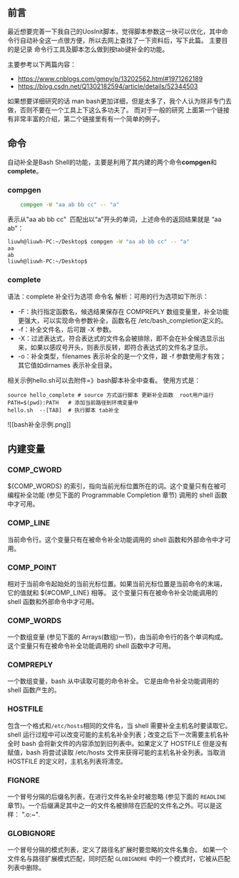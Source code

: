 ## 前言
最近想要完善一下我自己的UosInit脚本，觉得脚本参数这一块可以优化，其中命令行自动补全这一点很方便，所以去网上查找了一下资料后，写下此篇。
主要目的是记录 命令行工具及脚本怎么做到按tab键补全的功能。

主要参考以下两篇内容：
- https://www.cnblogs.com/gmpy/p/13202562.html#1971262189
- https://blog.csdn.net/Q1302182594/article/details/52344503

如果想要详细研究的话 man bash更加详细，但是太多了，我个人认为除非专门去做，否则不要在一个工具上下这么多功夫了。
而对于一般的研究 上面第一个链接有非常丰富的介绍，第二个链接里有有一个简单的例子。

## 命令
 自动补全是Bash Shell的功能，主要是利用了其内建的两个命令**compgen**和**complete**。
 
 ### compgen
```bash
	compgen -W "aa ab bb cc" -- "a"
```
	
表示从"aa ab bb cc"  匹配出以“a”开头的单词，上述命令的返回结果就是 “aa ab”：
```bash
liuwh@liuwh-PC:~/Desktop$ compgen -W "aa ab bb cc" -- "a"
aa
ab
liuwh@liuwh-PC:~/Desktop$
```

 ### complete
  语法：complete 补全行为选项 命令名
     解析：可用的行为选项如下所示：
- -F：执行指定函数名，候选结果保存在 COMPREPLY 数组变量里，补全功能更强大，可以实现命令参数补全，函数名在 /etc/bash_completion定义的。
- -f：补全文件名，后可跟 -X 参数。
-  -X：过滤表达式，符合表达式的文件名会被排除，即不会在补全候选显示出来，如果以感叹号开头，则表示反转，即符合表达式的文件名才显示。
-  -o：补全类型，filenames 表示补全的是一个文件，跟 -f 参数使用才有效；其它值如dirnames 表示补全目录。
 
 相关示例hello.sh可以去附件=》bash脚本补全中查看。
 使用方式是：
 ```
 source hello_complete # source 方式运行脚本 更新补全函数  root用户运行
 PATH=$(pwd):PATH	# 添加当前路径到环境变量中
 hello.sh  --[TAB]  # 执行脚本 tab补全
 ```
 ![[bash补全示例.png]]
 ## 内建变量
 
 ### COMP_CWORD
${COMP_WORDS} 的索引，指向当前光标位置所在的词。这个变量只有在被可编程补全功能 (参见下面的 Programmable Completion 章节) 调用的 shell 函数中才可用。

### COMP_LINE
当前命令行。这个变量只有在被命令补全功能调用的 shell 函数和外部命令中才可用。

### COMP_POINT
相对于当前命令起始处的当前光标位置。如果当前光标位置是当前命令的末端， 它的值就和 ${#COMP_LINE} 相等。 这个变量只有在被命令补全功能调用的 shell 函数和外部命令中才可用。

### COMP_WORDS
一个数组变量 (参见下面的 Arrays(数组)一节)，由当前命令行的各个单词构成。 这个变量只有在被命令补全功能调用的 shell 函数中才可用。

### COMPREPLY
一个数组变量，bash 从中读取可能的命令补全。 它是由命令补全功能调用的 shell 函数产生的。

### HOSTFILE
包含一个格式和`/etc/hosts`相同的文件名，当 shell 需要补全主机名时要读取它。shell 运行过程中可以改变可能的主机名补全列表；改变之后下一次需要主机名补全时 bash 会将新文件的内容添加到旧列表中。如果定义了 HOSTFILE 但是没有赋值，bash 将尝试读取 /etc/hosts 文件来获得可能的主机名补全列表。当取消 HOSTFILE 的定义时，主机名列表将清空。

### FIGNORE
一个冒号分隔的后缀名列表，在进行文件名补全时被忽略 (参见下面的 `READLINE` 章节)。一个后缀满足其中之一的文件名被排除在匹配的文件名之外。可以是这样： ".o:~".

### GLOBIGNORE
一个冒号分隔的模式列表，定义了路径名扩展时要忽略的文件名集合。 如果一个文件名与路径扩展模式匹配，同时匹配 `GLOBIGNORE` 中的一个模式时，它被从匹配列表中删除。
